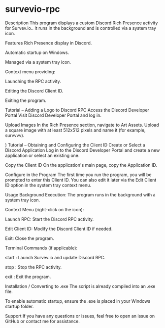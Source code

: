 # survevio-rpc

Description
This program displays a custom Discord Rich Presence activity for Survev.io.. It runs in the background and is controlled via a system tray icon.

Features
Rich Presence display in Discord.

Automatic startup on Windows.

Managed via a system tray icon.

Context menu providing:

Launching the RPC activity.

Editing the Discord Client ID.

Exiting the program.

Tutorial – Adding a Logo to Discord RPC
Access the Discord Developer Portal Visit Discord Developer Portal and log in.

Upload Images In the Rich Presence section, navigate to Art Assets. Upload a square image with at least 512x512 pixels and name it (for example, survvvv).

)
Tutorial – Obtaining and Configuring the Client ID
Create or Select a Discord Application Log in to the Discord Developer Portal and create a new application or select an existing one.

Copy the Client ID On the application's main page, copy the Application ID.

Configure in the Program The first time you run the program, you will be prompted to enter this Client ID. You can also edit it later via the Edit Client ID option in the system tray context menu.

Usage
Background Execution: The program runs in the background with a system tray icon.

Context Menu (right-click on the icon):

Launch RPC: Start the Discord RPC activity.

Edit Client ID: Modify the Discord Client ID if needed.

Exit: Close the program.

Terminal Commands (if applicable):

start : Launch Survev.io and update Discord RPC.

stop : Stop the RPC activity.

exit : Exit the program.

Installation / Converting to .exe
The script is already compiled into an .exe file.

To enable automatic startup, ensure the .exe is placed in your Windows startup folder.

Support
If you have any questions or issues, feel free to open an issue on GitHub or contact me for assistance.
